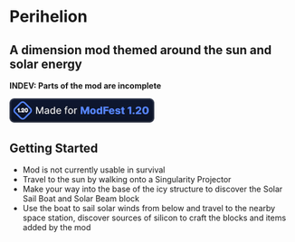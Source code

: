 # Perihelion

## A dimension mod themed around the sun and solar energy

**INDEV: Parts of the mod are incomplete**

[<img src="https://raw.githubusercontent.com/ModFest/art/3bf66556e674d670e30f647d6a48c4e1798c21d4/badge/128h/ModFest%201.20%20Badge%20Compact.png" width="256" alt="ModFest 1.20">](https://modfest.net/1.20)

## Getting Started
- Mod is not currently usable in survival
- Travel to the sun by walking onto a Singularity Projector
- Make your way into the base of the icy structure to discover the Solar Sail Boat and Solar Beam block
- Use the boat to sail solar winds from below and travel to the nearby space station, discover sources of silicon to craft the blocks and items added by the mod